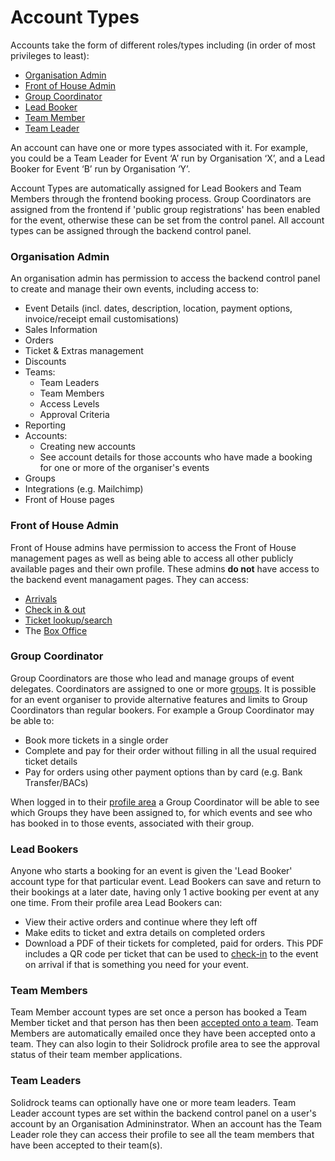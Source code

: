 # Account Types

Accounts take the form of different roles/types including (in order of most privileges to least):

- [Organisation Admin](#organisation-admin)
- [Front of House Admin](#front-of-house-admin)
- [Group Coordinator](#group-coordinator)
- [Lead Booker](#lead-bookers)
- [Team Member](#team-members)
- [Team Leader](#team-leaders)

An account can have one or more types associated with it. For example, you could be a Team Leader for Event ‘A’ run by Organisation ‘X’, and a Lead Booker for Event ‘B’ run by Organisation ‘Y’.

Account Types are automatically assigned for Lead Bookers and Team Members through the frontend booking process. Group Coordinators are assigned from the frontend if 'public group registrations' has been enabled for the event, otherwise these can be set from the control panel. All account types can be assigned through the backend control panel.

### Organisation Admin

An organisation admin has permission to access the backend control panel to create and manage their own events, including access to:

- Event Details (incl. dates, description, location, payment options, invoice/receipt email customisations)
- Sales Information
- Orders
- Ticket & Extras management
- Discounts
- Teams:
    - Team Leaders
    - Team Members
    - Access Levels
    - Approval Criteria
- Reporting
- Accounts:
    - Creating new accounts
    - See account details for those accounts who have made a booking for one or more of the organiser's events
- Groups
- Integrations (e.g. Mailchimp)
- Front of House pages

### Front of House Admin

Front of House admins have permission to access the Front of House management pages as well as being able to access all other publicly available pages and their own profile. These admins **do not** have access to the backend event managament pages.
They can access:

- [Arrivals](/guide/front-of-house/arrivals)
- [Check in & out](/guide/front-of-house/check-in-out)
- [Ticket lookup/search](/guide/front-of-house/search)
- The [Box Office](/guide/front-of-house/box-office)

### Group Coordinator

Group Coordinators are those who lead and manage groups of event delegates. Coordinators are assigned to one or more [groups](/guide/groups.md). It is possible for an event organiser to provide alternative features and limits to Group Coordinators than regular bookers. For example a Group Coordinator may be able to:

- Book more tickets in a single order
- Complete and pay for their order without filling in all the usual required ticket details
- Pay for orders using other payment options than by card (e.g. Bank Transfer/BACs)

When logged in to their [profile area](https://events.solidrock.io/admin/profile) a Group Coordinator will be able to see which Groups they have been assigned to, for which events and see who has booked in to those events, associated with their group.

### Lead Bookers

Anyone who starts a booking for an event is given the 'Lead Booker' account type for that particular event. Lead Bookers can save and return to their bookings at a later date, having only 1 active booking per event at any one time. From their profile area Lead Bookers can:

- View their active orders and continue where they left off
- Make edits to ticket and extra details on completed orders
- Download a PDF of their tickets for completed, paid for orders. This PDF includes a QR code per ticket that can be used to [check-in](/guide/check-in.md) to the event on arrival if that is something you need for your event.

### Team Members

Team Member account types are set once a person has booked a Team Member ticket and that person has then been [accepted onto a team](/guide/teams/approval.md). Team Members are automatically emailed once they have been accepted onto a team. They can also login to their Solidrock profile area to see the approval status of their team member applications.

### Team Leaders

Solidrock teams can optionally have one or more team leaders. Team Leader account types are set within the backend control panel on a user's account by an Organisation Admininstrator. When an account has the Team Leader role they can access their profile to see all the team members that have been accepted to their team(s).
